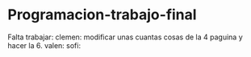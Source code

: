 # Programacion-trabajo-final
Falta trabajar:
clemen: modificar unas cuantas cosas de la 4 paguina y hacer la 6.
valen:
sofi: